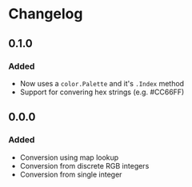 # Changelog

## 0.1.0
### Added
- Now uses a `color.Palette` and it's `.Index` method
- Support for convering hex strings (e.g. #CC66FF)

## 0.0.0
### Added
- Conversion using map lookup
- Conversion from discrete RGB integers
- Conversion from single integer
